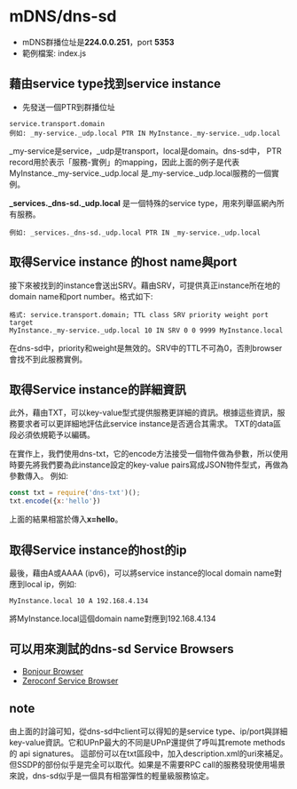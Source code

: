# mDNS/dns-sd

* mDNS群播位址是**224.0.0.251**，port **5353**
* 範例檔案: index.js

## 藉由service type找到service instance
* 先發送一個PTR到群播位址
  
``` 
service.transport.domain
例如: _my-service._udp.local PTR IN MyInstance._my-service._udp.local
```
_my-service是service，_udp是transport，local是domain。dns-sd中，
PTR record用於表示「服務-實例」的mapping，因此上面的例子是代表MyInstance._my-service._udp.local
是_my-service._udp.local服務的一個實例。

**_services._dns-sd._udp.local** 是一個特殊的service type，用來列舉區網內所有服務。
```
例如: _services._dns-sd._udp.local PTR IN _my-service._udp.local
```
## 取得Service instance 的host name與port
接下來被找到的instance會送出SRV。藉由SRV，可提供真正instance所在地的domain name和port number。格式如下:
```
格式: service.transport.domain; TTL class SRV priority weight port target
MyInstance._my-service._udp.local 10 IN SRV 0 0 9999 MyInstance.local
```
在dns-sd中，priority和weight是無效的。SRV中的TTL不可為0，否則browser會找不到此服務實例。

## 取得Service instance的詳細資訊
此外，藉由TXT，可以key-value型式提供服務更詳細的資訊。根據這些資訊，服務要求者可以更詳細地評估此service instance是否適合其需求。
TXT的data區段必須依規範予以編碼。

在實作上，我們使用dns-txt，它的encode方法接受一個物件做為參數，所以使用時要先將我們要為此instance設定的key-value pairs寫成JSON物件型式，再做為參數傳入。
例如:
```javascript 6
const txt = require('dns-txt')();
txt.encode({x:'hello'})
```
上面的結果相當於傳入**x=hello**。

## 取得Service instance的host的ip
最後，藉由A或AAAA (ipv6)，可以將service instance的local domain name對應到local ip，例如:
```
MyInstance.local 10 A 192.168.4.134 
```
將MyInstance.local這個domain name對應到192.168.4.134

## 可以用來測試的dns-sd Service Browsers
* [Bonjour Browser](https://hobbyistsoftware.com/bonjourbrowser "Bonjour Browser")
* [Zeroconf Service Browser](https://www.tobias-erichsen.de/software/zeroconfservicebrowser.html)

## note
由上面的討論可知，從dns-sd中client可以得知的是service type、ip/port與詳細key-value資訊。它和UPnP最大的不同是UPnP還提供了呼叫其remote methods的 api signatures。
這部份可以在txt區段中，加入description.xml的uri來補足。但SSDP的部份似乎是完全可以取代。如果是不需要RPC call的服務發現使用場景來說，dns-sd似乎是一個具有相當彈性的輕量級服務協定。
